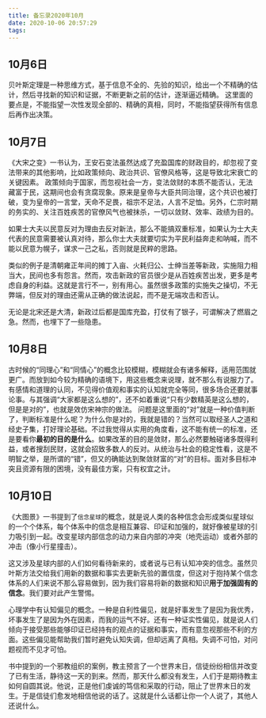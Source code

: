 ```yaml
---
title: 备忘录2020年10月
date: 2020-10-06 20:57:29
tags:
---
```

## 10月6日
贝叶斯定理是一种思维方式，基于信息不全的、先验的知识，给出一个不精确的估计，然后寻找新的知识和证据，不断更新之前的估计，逐渐逼近精确。
这里面的要点是，不能指望一次性发现全部的、精确的真相，同时，不能指望获得所有信息后再作出决策。

## 10月7日
《大宋之变》一书认为，王安石变法虽然达成了充盈国库的财政目的，却忽视了变法带来的其他影响，比如政策倾向、政治共识、官僚风格等，这是导致北宋衰亡的关键因素。
政策倾向于国家，而忽视社会一方，变法敛财的本质不能否认，无法藏富于民，这期间也会有贪腐现象。原来是皇帝与大臣共同治理，这个共识也被打破，变为皇帝的一言堂，天命不足畏，祖宗不足法，人言不足恤。另外，仁宗时期的务实的、关注百姓疾苦的官僚风气也被抹杀，一切以敛财、效率、政绩为目的。

如果士大夫以民意反对为理由去反对新法，那么不能搞双重标准，如果认为士大夫代表的民意需要被认真对待，那么你士大夫就要切实为平民利益奔走和呐喊，而不能以民意为幌子，谋求一己之私，否则就是民粹的思路。

类似的例子是清朝雍正年间的摊丁入亩、火耗归公、士绅当差等新政，实施阻力相当大，民间也多有怨言。然而，攻击新政的官员很少是从百姓疾苦出发，更多是考虑自身的利益。这就是言行不一，别有用心。虽然很多政策的实施失之操切，不无弊端，但反对的理由还需从正确的做法说起，而不是无端攻击和否认。

无论是北宋还是大清，新政过后都是国库充盈，打仗有了银子，可谓解决了燃眉之急。然而，也埋下了一些隐患。

## 10月8日
古时候的“同理心”和“同情心”的概念比较模糊，模糊就会有诸多解释，适用范围就更广。而放到如今较为精确的语境下，用这些概念来说理，就不那么有说服力了。有感情和道理的认同，不见得价值观和事实的认知就完全等同，很多场合还要就事论事。与其强调“大家都是这么想的”，还不如着重说“只有少数精英是这么想的，但是是对的”，也就是效仿宋神宗的做法。
问题是这里面的“对”就是一种价值判断了，判断标准是什么呢？为什么你是对的，我就是错的？当然可以取经圣人之道和经史子集，打好理论基础。不过我觉得从实用的角度看，这不能有统一的标准，还是要看你**最初的目的是什么**。如果改革的目的是敛财，那么必然要触碰诸多既得利益，或者搜刮民财，这就会招致多数人的反对。从统治与社会的稳定性看，这是不明智之举，是所谓的“错”，但又的确能达到聚敛财富的“对”的目标。面对多目标冲突且资源有限的困境，没有最佳方案，只有权宜之计。

## 10月10日
《大图景》一书提到了`信念星球`的概念，就是说人类的各种信念会形成类似星球似的一个个体系，每个体系中的信念是相互兼容、印证和加强的，就好像被星球的引力吸引到一起。改变星球内部信念的动力来自内部的冲突（地壳运动）或者外部的冲击（像小行星撞击）。

这又涉及星球内部的人们如何看待新来的，或者说与已有认知冲突的信念。虽然贝叶斯方法交给我们用新的数据和事实去更新先验的置信度，但这对于抱持某个信念体系的人们来说不那么容易做到，因为我们容易将新的数据和知识**用于加强固有的信念**。我们要对此产生警惕。

心理学中有认知偏见的概念。一种是自利性偏见，就是好事发生了是因为我优秀，坏事发生了是因为外在因素，而我的运气不好。还有一种证实性偏见，就是说人们倾向于接受那些能够印证已经持有的观点的证据和事实，而有意忽视那些不利的方面。这些偏见能帮助我们暂时避免认知失调，但却远离了真相。失调不可怕，对问题视而不见才可怕。

书中提到的一个邪教组织的案例，教主预言了一个世界末日，信徒纷纷相信并改变了已有生活，静待这一天的到来。然而，那天什么都没有发生，人们于是期待教主如何自圆其说。他说，正是他们虔诚的笃信和采取的行动，阻止了世界末日的发生。于是信徒们愈发地相信他说的话了。这就是什么话都让你一个人说了，其他人还说什么。
